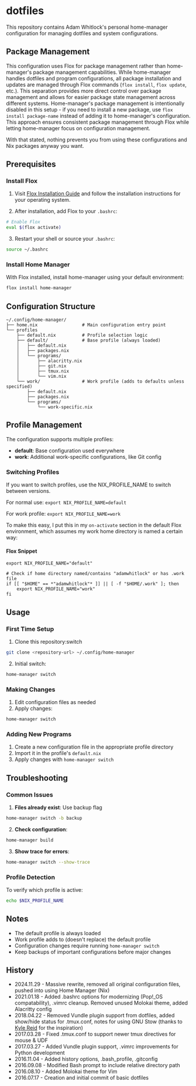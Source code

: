 
# dotfiles

This repository contains Adam Whitlock's personal home-manager configuration for managing dotfiles and system configurations. 

## Package Management

This configuration uses Flox for package management rather than home-manager's package management capabilities. While home-manager handles dotfiles and program configurations, all package installation and updates are managed through Flox commands (`flox install`, `flox update`, etc.). This separation provides more direct control over package management and allows for easier package state management across different systems. Home-manager's package management is intentionally disabled in this setup - if you need to install a new package, use `flox install package-name` instead of adding it to home-manager's configuration. This approach ensures consistent package management through Flox while letting home-manager focus on configuration management.

With that stated, nothing prevents you from using these configurations and Nix packages anyway you want.

## Prerequisites

### Install Flox

1. Visit [Flox Installation Guide](https://flox.dev/docs/install-flox/) and follow the installation instructions for your operating system.

2. After installation, add Flox to your `.bashrc`:
```bash
# Enable Flox
eval $(flox activate)
```

3. Restart your shell or source your `.bashrc`:
```bash
source ~/.bashrc
```

### Install Home Manager

With Flox installed, install home-manager using your default environment:
```bash
flox install home-manager
```

## Configuration Structure

```
~/.config/home-manager/
├── home.nix                 # Main configuration entry point
└── profiles
    ├── default.nix          # Profile selection logic
    ├── default/             # Base profile (always loaded)
    │   ├── default.nix
    │   ├── packages.nix
    │   └── programs/
    │       ├── alacritty.nix
    │       ├── git.nix
    │       ├── tmux.nix
    │       └── vim.nix
    └── work/                # Work profile (adds to defaults unless specified)
        ├── default.nix
        ├── packages.nix
        └── programs/
            └── work-specific.nix
```

## Profile Management

The configuration supports multiple profiles:
- **default**: Base configuration used everywhere
- **work**: Additional work-specific configurations, like Git config

### Switching Profiles

If you want to switch profiles, use the NIX_PROFILE_NAME to switch between versions.

For normal use:
`export NIX_PROFILE_NAME=default` 


For work profile:
`export NIX_PROFILE_NAME=work` 


To make this easy, I put this in my `on-activate` section in the default Flox environment, which assumes my work home directory is named a certain way:


#### Flox Snippet
```
export NIX_PROFILE_NAME="default"

# Check if home directory named/contains "adamwhitlock" or has .work file
if [[ "$HOME" == *"adamwhitlock"* ]] || [ -f "$HOME/.work" ]; then
    export NIX_PROFILE_NAME="work"
fi
```


## Usage

### First Time Setup

1. Clone this repository:switch
```bash
git clone <repository-url> ~/.config/home-manager
```

2. Initial switch:
```bash
home-manager switch
```

### Making Changes

1. Edit configuration files as needed
2. Apply changes:
```bash
home-manager switch
```

### Adding New Programs

1. Create a new configuration file in the appropriate profile directory
2. Import it in the profile's `default.nix`
3. Apply changes with `home-manager switch`

## Troubleshooting

### Common Issues

1. **Files already exist**: Use backup flag
```bash
home-manager switch -b backup
```

2. **Check configuration**:
```bash
home-manager build
```

3. **Show trace for errors**:
```bash
home-manager switch --show-trace
```

### Profile Detection

To verify which profile is active:
```bash
echo $NIX_PROFILE_NAME
```

## Notes

- The default profile is always loaded
- Work profile adds to (doesn't replace) the default profile
- Configuration changes require running `home-manager switch`
- Keep backups of important configurations before major changes



## History
* 2024.11.29 - Massive rewrite, removed all original configuration files, pushed into using Home Manager (Nix) 
* 2021.01.18 - Added .bashrc options for modernizing (Pop!\_OS compatability), .vimrc cleanup. Removed unused Molokai theme, added Alacritty config
* 2018.04.22 - Removed Vundle plugin support from dotfiles, added show/hide status for .tmux.conf, notes for using GNU Stow (thanks to [Kyle Reid](https://github.com/kreid/dotfiles) for the inspiration)
* 2017.03.28 - Fixed .tmux.conf to support newer tmux directives for mouse & UDF
* 2017.03.27 - Added Vundle plugin support, .vimrc improvements for Python development
* 2016.11.04 - Added history options, .bash\_profile, .gitconfig
* 2016.09.08 - Modified Bash prompt to include relative directory path
* 2016.08.10 - Added Molokai theme for Vim
* 2016.07.17 - Creation and initial commit of basic dotfiles